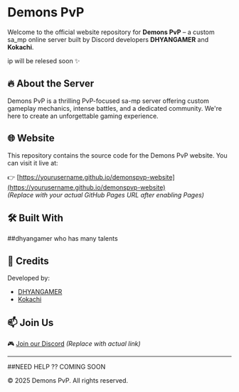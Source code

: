 # Demons PvP

Welcome to the official website repository for **Demons PvP** – a custom sa_mp online  server built by Discord developers **DHYANGAMER** and **Kokachi**.

ip will be relesed soon ✨


## 🔥 About the Server

Demons PvP is a thrilling PvP-focused sa-mp server offering custom gameplay mechanics, intense battles, and a dedicated community. We're here to create an unforgettable gaming experience.

## 🌐 Website

This repository contains the source code for the Demons PvP website. You can visit it live at:

👉 [https://yourusername.github.io/demonspvp-website](https://yourusername.github.io/demonspvp-website)  
*(Replace with your actual GitHub Pages URL after enabling Pages)*


## 🛠 Built With

##dhyangamer who has many talents

## 🤝 Credits

Developed by:
- [DHYANGAMER](#)
- [Kokachi](#)

## 📫 Join Us

🎮 [Join our Discord](#) *(Replace with actual link)*

---
##NEED HELP  ?? COMING SOON

© 2025 Demons PvP. All rights reserved.

